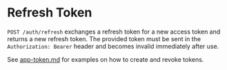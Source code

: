 # Refresh Token

`POST /auth/refresh` exchanges a refresh token for a new access token and returns a new refresh token. The provided token must be sent in the `Authorization: Bearer` header and becomes invalid immediately after use.

See [app-token.md](app-token.md) for examples on how to create and revoke tokens.
